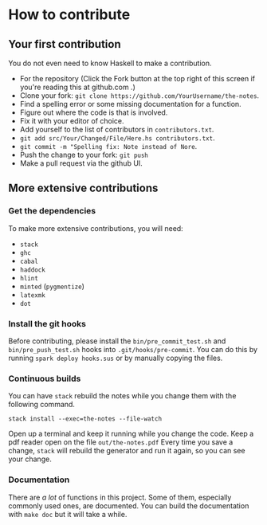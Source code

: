 # How to contribute

## Your first contribution

You do not even need to know Haskell to make a contribution.

- For the repository (Click the Fork button at the top right of this screen if you're reading this at github.com .)
- Clone your fork: `git clone https://github.com/YourUsername/the-notes`.
- Find a spelling error or some missing documentation for a function.
- Figure out where the code is that is involved.
- Fix it with your editor of choice.
- Add yourself to the list of contributors in `contributors.txt`.
- `git add src/Your/Changed/File/Here.hs contributors.txt`.
- `git commit -m "Spelling fix: Note instead of Nore`.
- Push the change to your fork: `git push`
- Make a pull request via the github UI.


## More extensive contributions

### Get the dependencies

To make more extensive contributions, you will need:

- `stack`
- `ghc`
- `cabal`
- `haddock`
- `hlint`
- `minted` (`pygmentize`)
- `latexmk`
- `dot`


### Install the git hooks

Before contributing, please install the `bin/pre_commit_test.sh` and `bin/pre_push_test.sh` hooks into `.git/hooks/pre-commit`. You can do this by running `spark deploy hooks.sus` or by manually copying the files.


### Continuous builds

You can have `stack` rebuild the notes while you change them with the following command.

```
stack install --exec=the-notes --file-watch
```

Open up a terminal and keep it running while you change the code.
Keep a pdf reader open on the file `out/the-notes.pdf`
Every time you save a change, `stack` will rebuild the generator and run it again, so you can see your change.


### Documentation

There are *a lot* of functions in this project.
Some of them, especially commonly used ones, are documented.
You can build the documentation with `make doc` but it will take a while.
